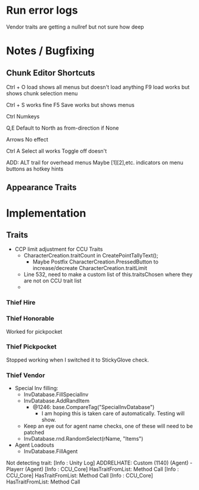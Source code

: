 ﻿# Run error logs

Vendor traits are getting a nullref  but not sure how deep

# Notes / Bugfixing

## Chunk Editor Shortcuts

Ctrl + O load shows all menus but doesn't load anything
F9 load works but shows chunk selection menu

Ctrl + S works fine
F5 Save works but shows menus

Ctrl Numkeys

Q,E 
	Default to North as from-direction if None

Arrows 
	No effect

Ctrl A
	Select all works
	Toggle off doesn't

ADD:
	ALT trail for overhead menus
	Maybe [1][2],etc. indicators on menu buttons as hotkey hints

## Appearance Traits

# Implementation

## Traits

- CCP limit adjustment for CCU Traits
	- CharacterCreation.traitCount in CreatePointTallyText();
      - Maybe Postfix CharacterCreation.PressedButton to increase/decreate CharacterCreation.traitLimit
	- Line 532, need to make a custom list of this.traitsChosen where they are not on CCU trait list
    - 

### Thief Hire

### Thief Honorable
Worked for pickpocket

### Thief Pickpocket
Stopped working when I switched it to StickyGlove check. 

### Thief Vendor
- Special Inv filling: 
  - InvDatabase.FillSpecialInv
  - InvDatabase.AddRandItem
    - @1246: base.CompareTag("SpecialInvDatabase")
      - I am hoping this is taken care of automatically. Testing will show.
  - Keep an eye out for agent name checks, one of these will need to be patched
  - InvDatabase.rnd.RandomSelect(rName, "Items")
- Agent Loadouts
  - InvDatabase.FillAgent

Not detecting trait: 
	[Info   : Unity Log] ADDRELHATE: Custom (1140) (Agent) - Playerr (Agent)
	[Info   :  CCU_Core] HasTraitFromList: Method Call
	[Info   :  CCU_Core] HasTraitFromList: Method Call
	[Info   :  CCU_Core] HasTraitFromList: Method Call